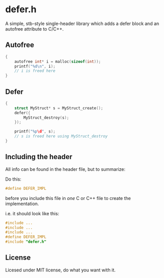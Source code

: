 # defer.h

A simple, stb-style single-header library which adds a defer block and an autofree attribute to C/C++.

## Autofree

```c
{
    autofree int* i = malloc(sizeof(int));
    printf("%d\n", i);
    // i is freed here
}
```

## Defer

```c
{
    struct MyStruct* s = MyStruct_create();
    defer({
        MyStruct_destroy(s);
    });

    printf("%p\d", s);
    // s is freed here using MyStruct_destroy
}
```

## Including the header

All info can be found in the header file, but to summarize:

Do this:
```c
#define DEFER_IMPL
```
before you include this file in *one* C or C++ file to create the implementation.

i.e. it should look like this:

```c
#include ...
#include ...
#include ...
#define DEFER_IMPL
#include "defer.h"
```

## License

Licesed under MIT license, do what you want with it.

